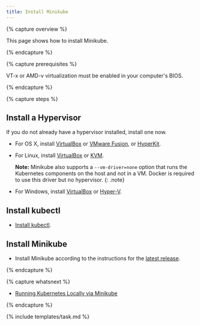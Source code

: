 ```yaml
---
title: Install Minikube
---
```


{% capture overview %}

This page shows how to install Minikube.

{% endcapture %}

{% capture prerequisites %}

VT-x or AMD-v virtualization must be enabled in your computer's BIOS.

{% endcapture %}

{% capture steps %}

## Install a Hypervisor

If you do not already have a hypervisor installed, install one now.

* For OS X, install
[VirtualBox](https://www.virtualbox.org/wiki/Downloads) or
[VMware Fusion](https://www.vmware.com/products/fusion), or
[HyperKit](https://github.com/moby/hyperkit).

* For Linux, install
[VirtualBox](https://www.virtualbox.org/wiki/Downloads) or
[KVM](http://www.linux-kvm.org/).

   **Note:** Minikube also supports a `--vm-driver=none` option that runs the Kubernetes components on the host and not in a VM.  Docker is required to use this driver but no hypervisor.
  {: .note}

* For Windows, install
[VirtualBox](https://www.virtualbox.org/wiki/Downloads) or
[Hyper-V](https://msdn.microsoft.com/en-us/virtualization/hyperv_on_windows/quick_start/walkthrough_install).

## Install kubectl

* [Install kubectl](/docs/tasks/tools/install-kubectl/).

## Install Minikube

* Install Minikube according to the instructions for the
[latest release](https://github.com/kubernetes/minikube/releases).

{% endcapture %}

{% capture whatsnext %}

* [Running Kubernetes Locally via Minikube](/docs/getting-started-guides/minikube/)

{% endcapture %}

{% include templates/task.md %}
